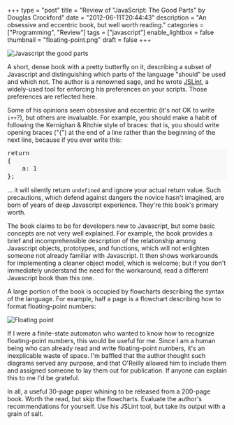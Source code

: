 +++
type = "post"
title = "Review of \"JavaScript: The Good Parts\" by Douglas Crockford"
date = "2012-06-11T20:44:43"
description = "An obsessive and eccentric book, but well worth reading."
categories = ["Programming", "Review"]
tags = ["javascript"]
enable_lightbox = false
thumbnail = "floating-point.png"
draft = false
+++

<p><img style="display:block; margin-left:auto; margin-right:auto;" src="javascript-the-good-parts.jpg" title="Javascript the good parts" /></p>
<p>A short, dense book with a pretty butterfly on it, describing a subset
of Javascript and distinguishing which parts of the language "should" be
used and which not. The author is a renowned sage, and he wrote
<a href="https://github.com/douglascrockford/JSLint">JSLint</a>, a widely-used tool
for enforcing his preferences on your scripts. Those preferences are
reflected here.</p>
<p>Some of his opinions seem obsessive and eccentric (it's not OK to write
<code>i++</code>?), but others are invaluable. For example, you should make a habit
of following the Kernighan &amp; Ritchie style of braces: that is, you
should write opening braces ("{") at the end of a line rather than the
beginning of the next line, because if you ever write this:</p>
<div class="codehilite" style="background: #f8f8f8"><pre style="line-height: 125%">return
{
    a: 1
};
</pre></div>


<p>... it will silently return <code>undefined</code> and ignore your actual return
value. Such precautions, which defend against dangers the novice hasn't
imagined, are born of years of deep Javascript experience. They're this
book's primary worth.</p>
<p>The book claims to be for developers new to Javascript, but some basic
concepts are not very well explained. For example, the book provides a
brief and incomprehensible description of the relationship among
Javascript objects, prototypes, and functions, which will not enlighten
someone not already familiar with Javascript. It then shows workarounds
for implementing a cleaner object model, which is welcome; but if you
don't immediately understand the need for the workaround, read a
different Javascript book than this one.</p>
<p>A large portion of the book is occupied by flowcharts describing the
syntax of the language. For example, half a page is a flowchart
describing how to format floating-point numbers:</p>
<p><img style="display:block; margin-left:auto; margin-right:auto;" src="floating-point.png" title="Floating point" /></p>
<p>If I were a finite-state automaton who wanted to know how to recognize
floating-point numbers, this would be useful for me. Since I am a human
being who can already read and write floating-point numbers, it's an
inexplicable waste of space. I'm baffled that the author thought such
diagrams served any purpose, and that O'Reilly allowed him to include
them and assigned someone to lay them out for publication. If anyone can
explain this to me I'd be grateful.</p>
<p>In all, a useful 30-page paper whining to be released from a 200-page
book. Worth the read, but skip the flowcharts. Evaluate the author's
recommendations for yourself. Use his JSLint tool, but take its output
with a grain of salt.</p>
    